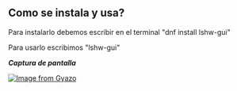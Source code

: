 ## Como se instala y usa? 
Para instalarlo debemos escribir en el terminal "dnf install lshw-gui" 

Para usarlo escribimos "lshw-gui"

 ***Captura de pantalla*** 

[![Image from Gyazo](https://i.gyazo.com/e8b602fa18e9d1095e1a00ea662a3089.png)](https://gyazo.com/e8b602fa18e9d1095e1a00ea662a3089)
